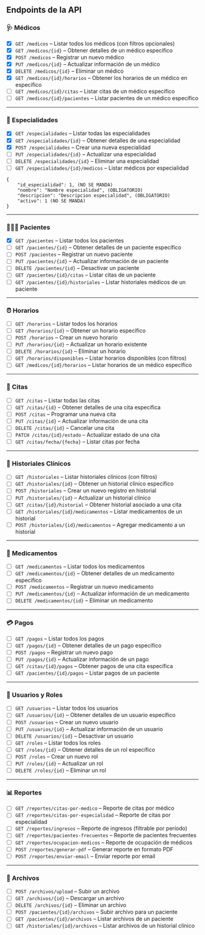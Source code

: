 ## Endpoints de la API

### 🩺 Médicos

- [X] `GET /medicos` – Listar todos los médicos (con filtros opcionales)  
- [X] `GET /medicos/{id}` – Obtener detalles de un médico específico  
- [X] `POST /medicos` – Registrar un nuevo médico  
- [X] `PUT /medicos/{id}` – Actualizar información de un médico  
- [X] `DELETE /medicos/{id}` – Eliminar un médico  
- [X] `GET /medicos/{id}/horarios` – Obtener los horarios de un médico en específico  
- [ ] `GET /medicos/{id}/citas` – Listar citas de un médico específico  
- [ ] `GET /medicos/{id}/pacientes` – Listar pacientes de un médico específico  

---

### 🧬 Especialidades

- [X] `GET /especialidades` – Listar todas las especialidades  
- [X] `GET /especialidades/{id}` – Obtener detalles de una especialidad  
- [X] `POST /especialidades` – Crear una nueva especialidad  
- [ ] `PUT /especialidades/{id}` – Actualizar una especialidad  
- [ ] `DELETE /especialidades/{id}` – Eliminar una especialidad  
- [ ] `GET /especialidades/{id}/medicos` – Listar médicos por especialidad  

```
{
    "id_especialidad": 1, (NO SE MANDA)
    "nombre": "Nombre especialidad", (OBLIGATORIO)
    "descripcion": "Descripcion especialidad", (OBLIGATORIO)
    "activo": 1 (NO SE MANDA)
}
```
---

### 🧑‍🤝‍🧑 Pacientes

- [X] `GET /pacientes` – Listar todos los pacientes  
- [ ] `GET /pacientes/{id}` – Obtener detalles de un paciente específico  
- [ ] `POST /pacientes` – Registrar un nuevo paciente  
- [ ] `PUT /pacientes/{id}` – Actualizar información de un paciente  
- [ ] `DELETE /pacientes/{id}` – Desactivar un paciente  
- [ ] `GET /pacientes/{id}/citas` – Listar citas de un paciente  
- [ ] `GET /pacientes/{id}/historiales` – Listar historiales médicos de un paciente  

---

### ⏰ Horarios

- [ ] `GET /horarios` – Listar todos los horarios  
- [ ] `GET /horarios/{id}` – Obtener un horario específico  
- [ ] `POST /horarios` – Crear un nuevo horario  
- [ ] `PUT /horarios/{id}` – Actualizar un horario existente  
- [ ] `DELETE /horarios/{id}` – Eliminar un horario  
- [ ] `GET /horarios/disponibles` – Listar horarios disponibles (con filtros)  
- [ ] `GET /medicos/{id}/horarios` – Listar horarios de un médico específico  

---

### 📅 Citas

- [ ] `GET /citas` – Listar todas las citas  
- [ ] `GET /citas/{id}` – Obtener detalles de una cita específica  
- [ ] `POST /citas` – Programar una nueva cita  
- [ ] `PUT /citas/{id}` – Actualizar información de una cita  
- [ ] `DELETE /citas/{id}` – Cancelar una cita  
- [ ] `PATCH /citas/{id}/estado` – Actualizar estado de una cita  
- [ ] `GET /citas/fecha/{fecha}` – Listar citas por fecha  

---

### 📝 Historiales Clínicos

- [ ] `GET /historiales` – Listar historiales clínicos (con filtros)  
- [ ] `GET /historiales/{id}` – Obtener un historial clínico específico  
- [ ] `POST /historiales` – Crear un nuevo registro en historial  
- [ ] `PUT /historiales/{id}` – Actualizar un historial clínico  
- [ ] `GET /citas/{id}/historial` – Obtener historial asociado a una cita  
- [ ] `GET /historiales/{id}/medicamentos` – Listar medicamentos de un historial  
- [ ] `POST /historiales/{id}/medicamentos` – Agregar medicamento a un historial  

---

### 💊 Medicamentos

- [ ] `GET /medicamentos` – Listar todos los medicamentos  
- [ ] `GET /medicamentos/{id}` – Obtener detalles de un medicamento específico  
- [ ] `POST /medicamentos` – Registrar un nuevo medicamento  
- [ ] `PUT /medicamentos/{id}` – Actualizar información de un medicamento  
- [ ] `DELETE /medicamentos/{id}` – Eliminar un medicamento  

---

### 💳 Pagos

- [ ] `GET /pagos` – Listar todos los pagos  
- [ ] `GET /pagos/{id}` – Obtener detalles de un pago específico  
- [ ] `POST /pagos` – Registrar un nuevo pago  
- [ ] `PUT /pagos/{id}` – Actualizar información de un pago  
- [ ] `GET /citas/{id}/pagos` – Obtener pagos de una cita específica  
- [ ] `GET /pacientes/{id}/pagos` – Listar pagos de un paciente  

---

### 👥 Usuarios y Roles

- [ ] `GET /usuarios` – Listar todos los usuarios  
- [ ] `GET /usuarios/{id}` – Obtener detalles de un usuario específico  
- [ ] `POST /usuarios` – Crear un nuevo usuario  
- [ ] `PUT /usuarios/{id}` – Actualizar información de un usuario  
- [ ] `DELETE /usuarios/{id}` – Desactivar un usuario  
- [ ] `GET /roles` – Listar todos los roles  
- [ ] `GET /roles/{id}` – Obtener detalles de un rol específico  
- [ ] `POST /roles` – Crear un nuevo rol  
- [ ] `PUT /roles/{id}` – Actualizar un rol  
- [ ] `DELETE /roles/{id}` – Eliminar un rol  

---

### 📊 Reportes

- [ ] `GET /reportes/citas-por-medico` – Reporte de citas por médico  
- [ ] `GET /reportes/citas-por-especialidad` – Reporte de citas por especialidad  
- [ ] `GET /reportes/ingresos` – Reporte de ingresos (filtrable por período)  
- [ ] `GET /reportes/pacientes-frecuentes` – Reporte de pacientes frecuentes  
- [ ] `GET /reportes/ocupacion-medicos` – Reporte de ocupación de médicos  
- [ ] `POST /reportes/generar-pdf` – Generar reporte en formato PDF  
- [ ] `POST /reportes/enviar-email` – Enviar reporte por email  

---

### 📁 Archivos

- [ ] `POST /archivos/upload` – Subir un archivo  
- [ ] `GET /archivos/{id}` – Descargar un archivo  
- [ ] `DELETE /archivos/{id}` – Eliminar un archivo  
- [ ] `POST /pacientes/{id}/archivos` – Subir archivo para un paciente  
- [ ] `GET /pacientes/{id}/archivos` – Listar archivos de un paciente  
- [ ] `GET /historiales/{id}/archivos` – Listar archivos de un historial clínico  

